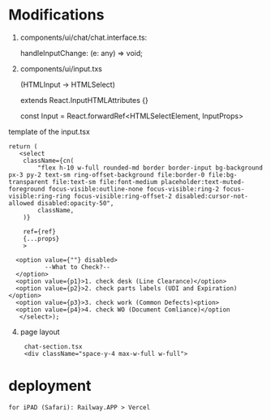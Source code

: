 # Modifications

1) components/ui/chat/chat.interface.ts:

    handleInputChange: (e: any) => void;

2) components/ui/input.txs

    (HTMLInput -> HTMLSelect)

    extends React.InputHTMLAttributes<HTMLSelectElement> {}
    
    const Input = React.forwardRef<HTMLSelectElement, InputProps>

template of the input.tsx

    return (
       <select
        className={cn(
            "flex h-10 w-full rounded-md border border-input bg-background px-3 py-2 text-sm ring-offset-background file:border-0 file:bg-transparent file:text-sm file:font-medium placeholder:text-muted-foreground focus-visible:outline-none focus-visible:ring-2 focus-visible:ring-ring focus-visible:ring-offset-2 disabled:cursor-not-allowed disabled:opacity-50",
            className,
        )}

        ref={ref}
        {...props}
        >

      <option value={""} disabled>
              --What to Check?--
      </option>
      <option value={p1}>1. check desk (Line Clearance)</option>
      <option value={p2}>2. check parts labels (UDI and Expiration)</option>
      <option value={p3}>3. check work (Common Defects)<ption>
      <option value={p4}>4. check WO (Document Comliance)</option
       </select>);

4) page layout

        
        chat-section.tsx
        <div className="space-y-4 max-w-full w-full">


# deployment 
    for iPAD (Safari): Railway.APP > Vercel